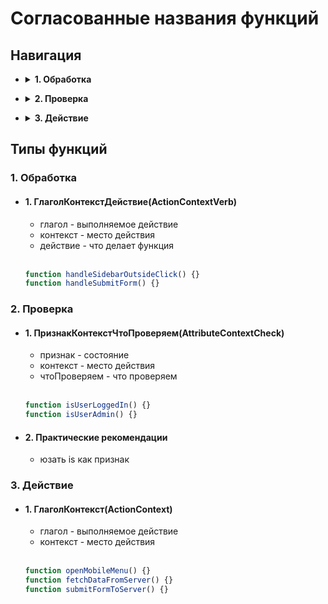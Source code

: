 # Согласованные названия функций

## Навигация
- <details>
	<summary><b>1. Обработка</b></summary>

  - [1. `ГлаголКонтекстДействие`](#1-глаголконтекстдействиеactioncontextverb)
</details>
 
- <details>
	<summary><b>2. Проверка</b></summary>
	
  - [1. `ПризнакКонтекстЧтоПроверяем`](#1-признакконтекстчтопроверяемattributecontextcheck)
  - [2. `Практические рекомендации`](#2-практические-рекомендации)
</details>

- <details>
	<summary><b>3. Действие</b></summary>
	
  - [1. `ГлаголКонтекст`](#1-глаголконтекстactioncontext)
</details>

## Типы функций

### 1. Обработка

- #### **1. ГлаголКонтекстДействие(ActionContextVerb)**

	- глагол - выполняемое действие
	- контекст - место действия
	- действие - что делает функция

	<br>

	```js
	function handleSidebarOutsideClick() {}
	function handleSubmitForm() {}
	```

### 2. Проверка

- ####  **1. ПризнакКонтекстЧтоПроверяем(AttributeContextCheck)**

	- признак - состояние 
	- контекст - место действия
	- чтоПроверяем - что проверяем

	<br>

	```js
	function isUserLoggedIn() {}
	function isUserAdmin() {}

	```

- #### 2. Практические рекомендации

	- юзать is как признак

### 3. Действие

- #### **1. ГлаголКонтекст(ActionContext)**

	- глагол - выполняемое действие
	- контекст - место действия

	<br>

	```js
	function openMobileMenu() {}
	function fetchDataFromServer() {}
	function submitFormToServer() {}
	```